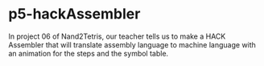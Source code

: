# p5-hackAssembler
In project 06 of Nand2Tetris, our teacher tells us to make a HACK Assembler that will translate assembly language to machine language with an animation for the steps and the symbol table.
